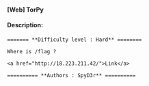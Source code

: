 #### [Web] TorPy  

#### Description:   

```
======= **Difficulty level : Hard** ========

Where is /flag ?

<a href="http://18.223.211.42/">Link</a>

========== **Authors : SpyD3r** ==========


```

